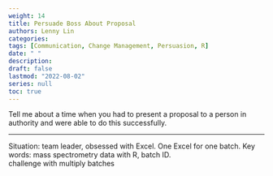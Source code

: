 ```yaml
---
weight: 14
title: Persuade Boss About Proposal
authors: Lenny Lin
categories: 
tags: [Communication, Change Management, Persuasion, R]
date: " "
description: 
draft: false
lastmod: "2022-08-02"
series: null
toc: true
---
```



Tell me about a time when you had to present a proposal to a person in authority and were able to do this successfully.
<!--more-->

---
Situation: team leader, obsessed with Excel. One Excel for one batch.
Key words: mass spectrometry data with R, batch ID.   
challenge with multiply batches
